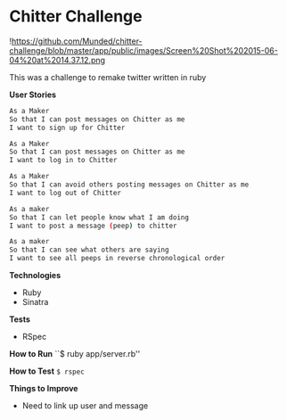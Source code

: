 Chitter Challenge
=================

!https://github.com/Munded/chitter-challenge/blob/master/app/public/images/Screen%20Shot%202015-06-04%20at%2014.37.12.png

This was a challenge to remake twitter written in ruby


**User Stories**

```sh
As a Maker
So that I can post messages on Chitter as me
I want to sign up for Chitter

As a Maker
So that I can post messages on Chitter as me
I want to log in to Chitter

As a Maker
So that I can avoid others posting messages on Chitter as me
I want to log out of Chitter

As a maker
So that I can let people know what I am doing  
I want to post a message (peep) to chitter

As a maker
So that I can see what others are saying  
I want to see all peeps in reverse chronological order
```

**Technologies**
- Ruby
- Sinatra

**Tests**
- RSpec

**How to Run**
``$ ruby app/server.rb''


**How to Test**
``$ rspec``



**Things to Improve**
-  Need to link up user and message
